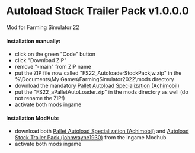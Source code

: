 # Autoload Stock Trailer Pack v1.0.0.0
Mod for Farming Simulator 22  

#### Installation manually: ####
* click on the green "Code" button
* click "Download ZIP"
* remove "-main" from ZIP name
* put the ZIP file now called "FS22_AutoloaderStockPackjw.zip" in the %\Documents\My Games\FarmingSimulator2022\mods directory
* download the mandatory [Pallet Autoload Specialization (Achimobil)](https://www.farming-simulator.com/mod.php?lang=en&mod_id=228819&title=fs2022)
* put the "FS22_aPalletAutoLoader.zip" in the mods directory as well (do not rename the ZIP!)
* activate both mods ingame

#### Installation ModHub: ####
* download both [Pallet Autoload Specialization (Achimobil)](https://www.farming-simulator.com/mod.php?lang=en&mod_id=228819&title=fs2022) and [Autoload Stock Trailer Pack (johnwayne1930)](https://www.farming-simulator.com/mod.php?lang=en&mod_id=233456&title=fs2022) from the ingame Modhub
* activate both mods ingame
